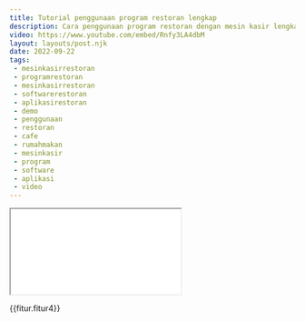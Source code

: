 ```yaml
---
title: Tutorial penggunaan program restoran lengkap
description: Cara penggunaan program restoran dengan mesin kasir lengkap tab waiters kitchen dan kasir admin bekerja.
video: https://www.youtube.com/embed/Rnfy3LA4dbM
layout: layouts/post.njk
date: 2022-09-22
tags:
 - mesinkasirrestoran
 - programrestoran
 - mesinkasirrestoran
 - softwarerestoran
 - aplikasirestoran
 - demo
 - penggunaan
 - restoran
 - cafe
 - rumahmakan
 - mesinkasir
 - program
 - software
 - aplikasi
 - video
---
```


<div class="video">
<iframe src="{{video}}" title="{{title}}"></iframe>
</div>

{{fitur.fitur4}}
